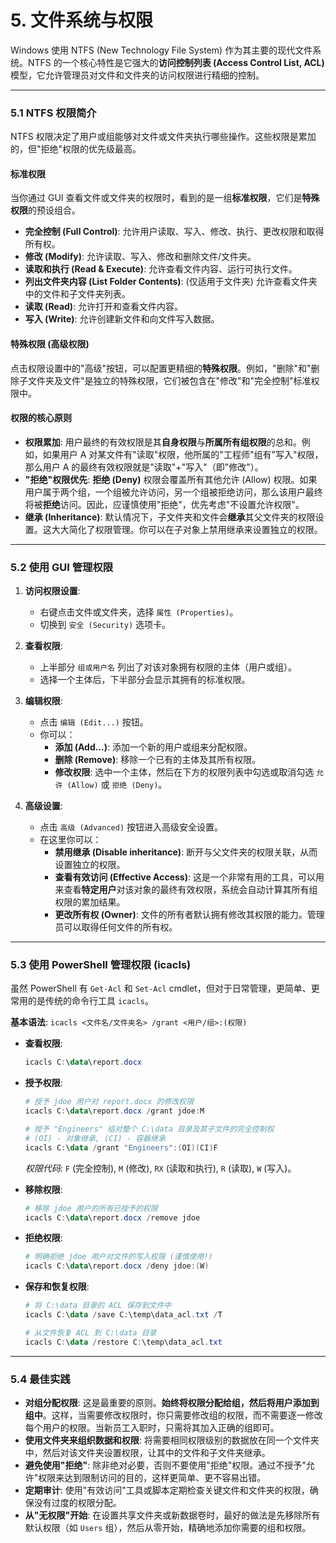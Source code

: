 # 5. 文件系统与权限

Windows 使用 NTFS (New Technology File System) 作为其主要的现代文件系统。NTFS 的一个核心特性是它强大的**访问控制列表 (Access Control List, ACL)** 模型，它允许管理员对文件和文件夹的访问权限进行精细的控制。

---

### 5.1 NTFS 权限简介

NTFS 权限决定了用户或组能够对文件或文件夹执行哪些操作。这些权限是累加的，但"拒绝"权限的优先级最高。

#### 标准权限

当你通过 GUI 查看文件或文件夹的权限时，看到的是一组**标准权限**，它们是**特殊权限**的预设组合。

-   **完全控制 (Full Control)**: 允许用户读取、写入、修改、执行、更改权限和取得所有权。
-   **修改 (Modify)**: 允许读取、写入、修改和删除文件/文件夹。
-   **读取和执行 (Read & Execute)**: 允许查看文件内容、运行可执行文件。
-   **列出文件夹内容 (List Folder Contents)**: (仅适用于文件夹) 允许查看文件夹中的文件和子文件夹列表。
-   **读取 (Read)**: 允许打开和查看文件内容。
-   **写入 (Write)**: 允许创建新文件和向文件写入数据。

#### 特殊权限 (高级权限)

点击权限设置中的"高级"按钮，可以配置更精细的**特殊权限**。例如，"删除"和"删除子文件夹及文件"是独立的特殊权限，它们被包含在"修改"和"完全控制"标准权限中。

#### 权限的核心原则

-   **权限累加**: 用户最终的有效权限是其**自身权限**与**所属所有组权限**的总和。例如，如果用户 A 对某文件有"读取"权限，他所属的"工程师"组有"写入"权限，那么用户 A 的最终有效权限就是"读取"+"写入"（即"修改"）。
-   **"拒绝"权限优先**: **拒绝 (Deny)** 权限会覆盖所有其他允许 (Allow) 权限。如果用户属于两个组，一个组被允许访问，另一个组被拒绝访问，那么该用户最终将被**拒绝**访问。因此，应谨慎使用"拒绝"，优先考虑"不设置允许权限"。
-   **继承 (Inheritance)**: 默认情况下，子文件夹和文件会**继承**其父文件夹的权限设置。这大大简化了权限管理。你可以在子对象上禁用继承来设置独立的权限。

---

### 5.2 使用 GUI 管理权限

1.  **访问权限设置**:
    -   右键点击文件或文件夹，选择 `属性 (Properties)`。
    -   切换到 `安全 (Security)` 选项卡。

2.  **查看权限**:
    -   上半部分 `组或用户名` 列出了对该对象拥有权限的主体（用户或组）。
    -   选择一个主体后，下半部分会显示其拥有的标准权限。

3.  **编辑权限**:
    -   点击 `编辑 (Edit...)` 按钮。
    -   你可以：
        -   **添加 (Add...)**: 添加一个新的用户或组来分配权限。
        -   **删除 (Remove)**: 移除一个已有的主体及其所有权限。
        -   **修改权限**: 选中一个主体，然后在下方的权限列表中勾选或取消勾选 `允许 (Allow)` 或 `拒绝 (Deny)`。

4.  **高级设置**:
    -   点击 `高级 (Advanced)` 按钮进入高级安全设置。
    -   在这里你可以：
        -   **禁用继承 (Disable inheritance)**: 断开与父文件夹的权限关联，从而设置独立的权限。
        -   **查看有效访问 (Effective Access)**: 这是一个非常有用的工具，可以用来查看**特定用户**对该对象的最终有效权限，系统会自动计算其所有组权限的累加结果。
        -   **更改所有权 (Owner)**: 文件的所有者默认拥有修改其权限的能力。管理员可以取得任何文件的所有权。

---

### 5.3 使用 PowerShell 管理权限 (icacls)

虽然 PowerShell 有 `Get-Acl` 和 `Set-Acl` cmdlet，但对于日常管理，更简单、更常用的是传统的命令行工具 `icacls`。

**基本语法**: `icacls <文件名/文件夹名> /grant <用户/组>:(权限)`

-   **查看权限**:
    ```powershell
    icacls C:\data\report.docx
    ```

-   **授予权限**:
    ```powershell
    # 授予 jdoe 用户对 report.docx 的修改权限
    icacls C:\data\report.docx /grant jdoe:M

    # 授予 "Engineers" 组对整个 C:\data 目录及其子文件的完全控制权
    # (OI) - 对象继承, (CI) - 容器继承
    icacls C:\data /grant "Engineers":(OI)(CI)F
    ```
    *权限代码*: `F` (完全控制), `M` (修改), `RX` (读取和执行), `R` (读取), `W` (写入)。

-   **移除权限**:
    ```powershell
    # 移除 jdoe 用户的所有已授予的权限
    icacls C:\data\report.docx /remove jdoe
    ```

-   **拒绝权限**:
    ```powershell
    # 明确拒绝 jdoe 用户对文件的写入权限 (谨慎使用!)
    icacls C:\data\report.docx /deny jdoe:(W)
    ```

-   **保存和恢复权限**:
    ```powershell
    # 将 C:\data 目录的 ACL 保存到文件中
    icacls C:\data /save C:\temp\data_acl.txt /T

    # 从文件恢复 ACL 到 C:\data 目录
    icacls C:\data /restore C:\temp\data_acl.txt
    ```

---

### 5.4 最佳实践

-   **对组分配权限**: 这是最重要的原则。**始终将权限分配给组，然后将用户添加到组中**。这样，当需要修改权限时，你只需要修改组的权限，而不需要逐一修改每个用户的权限。当新员工入职时，只需将其加入正确的组即可。
-   **使用文件夹来组织数据和权限**: 将需要相同权限级别的数据放在同一个文件夹中，然后对该文件夹设置权限，让其中的文件和子文件夹继承。
-   **避免使用"拒绝"**: 除非绝对必要，否则不要使用"拒绝"权限。通过不授予"允许"权限来达到限制访问的目的，这样更简单、更不容易出错。
-   **定期审计**: 使用"有效访问"工具或脚本定期检查关键文件和文件夹的权限，确保没有过度的权限分配。
-   **从"无权限"开始**: 在设置共享文件夹或新数据卷时，最好的做法是先移除所有默认权限（如 `Users` 组），然后从零开始，精确地添加你需要的组和权限。 